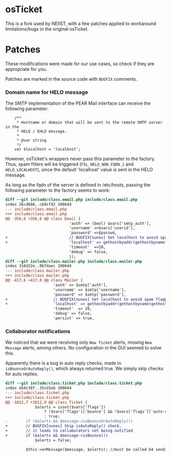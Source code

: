 # osTicket

This is a fork used by NEIIST, with a few patches applied to workaround
limitations/bugs in the original osTicket.

# Patches

These modifications were made for our use cases, so check if they are appropriate for you.

Patches are marked in the source code with `BUGFIX` comments.

### Domain name for HELO message

The SMTP implementation of the PEAR Mail interface can receive the following parameter:

```
    /**
     * Hostname or domain that will be sent to the remote SMTP server in the
     * HELO / EHLO message.
     *
     * @var string
     */
    var $localhost = 'localhost';
```

However, osTicket's wrappers never pass this parameter to the factory. Thus, spam filters will be triggered (`FSL_HELO_NON_FQDN_1` and `HELO_LOCALHOST`), since the default 'localhost' value is sent in the HELO message.

As long as the fqdn of the server is defined in /etc/hosts, passing the following parameter to the factory seems to work:

```diff
diff --git include/class.email.php include/class.email.php
index 26cd686..cb9cfd2 100644
--- include/class.email.php
+++ include/class.email.php
@@ -356,6 +356,8 @@ class Email {
                            'auth' => (bool) $vars['smtp_auth'],
                            'username' =>$vars['userid'],
                            'password' =>$passwd,
+                           // BUGFIX[nunes] Set localhost to avoid spam flagging
+                           'localhost' => gethostbyaddr(gethostbyname(gethostname())),
                            'timeout'  =>20,
                            'debug' => false,
                            ));
diff --git include/class.mailer.php include/class.mailer.php
index 316d32e..0b7daec 100644
--- include/class.mailer.php
+++ include/class.mailer.php
@@ -417,6 +417,8 @@ class Mailer {
                     'auth' => $smtp['auth'],
                     'username' => $smtp['username'],
                     'password' => $smtp['password'],
+                    // BUGFIX[nunes] Set localhost to avoid spam flagging
+                    'localhost' => gethostbyaddr(gethostbyname(gethostname())),
                     'timeout'  => 20,
                     'debug' => false,
                     'persist' => true,
```

### Collaborator notifications

We noticed that we were receiving only `New Ticket` alerts, missing `New Message` alerts, among others. No configuration in the GUI seemed to solve this.

Apparently there is a bug in auto reply checks, made in `isBounceOrAutoReply()`, which always returned true. We simply skip checks for auto replies.

```diff
diff --git include/class.ticket.php include/class.ticket.php
index e64c38f..35cd1eb 100644
--- include/class.ticket.php
+++ include/class.ticket.php
@@ -1812,7 +1812,9 @@ class Ticket {
             $alerts = isset($vars['flags'])
                 ? !$vars['flags']['bounce'] && !$vars['flags']['auto-reply']
                 : true;
-        if ($alerts && $message->isBounceOrAutoReply())
+        // BUGFIX[nunes] Skip isAutoReply() check, 
+        // it leads to collaborators not being notified
+        if ($alerts && $message->isBounce())
             $alerts = false;

         $this->onMessage($message, $alerts); //must be called b4 sending alerts to staff.
```
